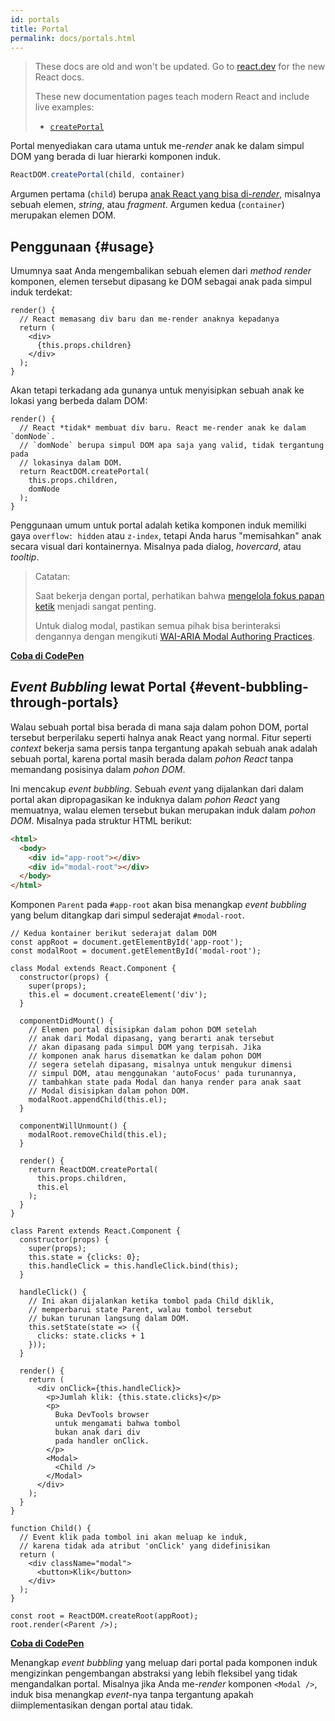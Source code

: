```yaml
---
id: portals
title: Portal
permalink: docs/portals.html
---
```


<div class="scary">

> These docs are old and won't be updated. Go to [react.dev](https://react.dev/) for the new React docs.
> 
> These new documentation pages teach modern React and include live examples:
>
> - [`createPortal`](https://react.dev/reference/react-dom/createPortal)

</div>

Portal menyediakan cara utama untuk me-*render* anak ke dalam simpul DOM yang berada di luar hierarki komponen induk.

```js
ReactDOM.createPortal(child, container)
```

Argumen pertama (`child`) berupa [anak React yang bisa di-*render*](/docs/react-component.html#render), misalnya sebuah elemen, *string*, atau *fragment*. Argumen kedua (`container`) merupakan elemen DOM.

## Penggunaan {#usage}

Umumnya saat Anda mengembalikan sebuah elemen dari *method* *render* komponen, elemen tersebut dipasang ke DOM sebagai anak pada simpul induk terdekat:

```js{4,6}
render() {
  // React memasang div baru dan me-render anaknya kepadanya
  return (
    <div>
      {this.props.children}
    </div>
  );
}
```

Akan tetapi terkadang ada gunanya untuk menyisipkan sebuah anak ke lokasi yang berbeda dalam DOM:

```js{6}
render() {
  // React *tidak* membuat div baru. React me-render anak ke dalam `domNode`.
  // `domNode` berupa simpul DOM apa saja yang valid, tidak tergantung pada 
  // lokasinya dalam DOM.
  return ReactDOM.createPortal(
    this.props.children,
    domNode
  );
}
```

Penggunaan umum untuk portal adalah ketika komponen induk memiliki gaya `overflow: hidden` atau `z-index`, tetapi Anda harus "memisahkan" anak secara visual dari kontainernya. Misalnya pada dialog, *hovercard*, atau *tooltip*.

> Catatan:
>
> Saat bekerja dengan portal, perhatikan bahwa [mengelola fokus papan ketik](/docs/accessibility.html#programmatically-managing-focus) menjadi sangat penting.
>
> Untuk dialog modal, pastikan semua pihak bisa berinteraksi dengannya dengan mengikuti [WAI-ARIA Modal Authoring Practices](https://www.w3.org/WAI/ARIA/apg/patterns/dialogmodal/).

[**Coba di CodePen**](https://codepen.io/gaearon/pen/yzMaBd)

## *Event Bubbling* lewat Portal {#event-bubbling-through-portals}

Walau sebuah portal bisa berada di mana saja dalam pohon DOM, portal tersebut berperilaku seperti halnya anak React yang normal. Fitur seperti *context* bekerja sama persis tanpa tergantung apakah sebuah anak adalah sebuah portal, karena portal masih berada dalam *pohon React* tanpa memandang posisinya dalam *pohon DOM*.

Ini mencakup *event bubbling*. Sebuah *event* yang dijalankan dari dalam portal akan dipropagasikan ke induknya dalam *pohon React* yang memuatnya, walau elemen tersebut bukan merupakan induk dalam *pohon DOM*. Misalnya pada struktur HTML berikut:

```html
<html>
  <body>
    <div id="app-root"></div>
    <div id="modal-root"></div>
  </body>
</html>
```

Komponen `Parent` pada `#app-root` akan bisa menangkap *event bubbling* yang belum ditangkap dari simpul sederajat `#modal-root`.

```js{28-31,42-49,53,61-63,70-71,74}
// Kedua kontainer berikut sederajat dalam DOM
const appRoot = document.getElementById('app-root');
const modalRoot = document.getElementById('modal-root');

class Modal extends React.Component {
  constructor(props) {
    super(props);
    this.el = document.createElement('div');
  }

  componentDidMount() {
    // Elemen portal disisipkan dalam pohon DOM setelah
    // anak dari Modal dipasang, yang berarti anak tersebut
    // akan dipasang pada simpul DOM yang terpisah. Jika 
    // komponen anak harus disematkan ke dalam pohon DOM
    // segera setelah dipasang, misalnya untuk mengukur dimensi
    // simpul DOM, atau menggunakan 'autoFocus' pada turunannya, 
    // tambahkan state pada Modal dan hanya render para anak saat
    // Modal disisipkan dalam pohon DOM.
    modalRoot.appendChild(this.el);
  }

  componentWillUnmount() {
    modalRoot.removeChild(this.el);
  }

  render() {
    return ReactDOM.createPortal(
      this.props.children,
      this.el
    );
  }
}

class Parent extends React.Component {
  constructor(props) {
    super(props);
    this.state = {clicks: 0};
    this.handleClick = this.handleClick.bind(this);
  }

  handleClick() {
    // Ini akan dijalankan ketika tombol pada Child diklik,
    // memperbarui state Parent, walau tombol tersebut
    // bukan turunan langsung dalam DOM.
    this.setState(state => ({
      clicks: state.clicks + 1
    }));
  }

  render() {
    return (
      <div onClick={this.handleClick}>
        <p>Jumlah klik: {this.state.clicks}</p>
        <p>
          Buka DevTools browser
          untuk mengamati bahwa tombol
          bukan anak dari div
          pada handler onClick.
        </p>
        <Modal>
          <Child />
        </Modal>
      </div>
    );
  }
}

function Child() {
  // Event klik pada tombol ini akan meluap ke induk,
  // karena tidak ada atribut 'onClick' yang didefinisikan
  return (
    <div className="modal">
      <button>Klik</button>
    </div>
  );
}

const root = ReactDOM.createRoot(appRoot);
root.render(<Parent />);
```

[**Coba di CodePen**](https://codepen.io/gaearon/pen/jGBWpE)

Menangkap *event bubbling* yang meluap dari portal pada komponen induk mengizinkan pengembangan abstraksi yang lebih fleksibel yang tidak mengandalkan portal. Misalnya jika Anda me-*render* komponen `<Modal />`, induk bisa menangkap *event*-nya tanpa tergantung apakah diimplementasikan dengan portal atau tidak.
